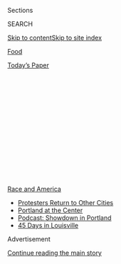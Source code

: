 <div id="app">

<div>

<div>

<div>

<div class="NYTAppHideMasthead css-1q2w90k e1suatyy0">

<div class="section css-ui9rw0 e1suatyy2">

<div class="css-eph4ug er09x8g0">

<div class="css-6n7j50">

</div>

<span class="css-1dv1kvn">Sections</span>

<div class="css-10488qs">

<span class="css-1dv1kvn">SEARCH</span>

</div>

[Skip to content](#site-content)[Skip to site
index](#site-index)

</div>

<div id="masthead-section-label" class="css-1wr3we4 eaxe0e00">

[Food](https://www.nytimes3xbfgragh.onion/section/food)

</div>

<div class="css-10698na e1huz5gh0">

</div>

</div>

<div id="masthead-bar-one" class="section hasLinks css-15hmgas e1csuq9d3">

<div class="css-uqyvli e1csuq9d0">

</div>

<div class="css-1uqjmks e1csuq9d1">

</div>

<div class="css-9e9ivx">

[](https://myaccount.nytimes3xbfgragh.onion/auth/login?response_type=cookie&client_id=vi)

</div>

<div class="css-1bvtpon e1csuq9d2">

[Today’s
Paper](https://www.nytimes3xbfgragh.onion/section/todayspaper)

</div>

</div>

</div>

</div>

<div data-aria-hidden="false">

<div id="site-content" data-role="main">

<div>

<div class="css-1aor85t" style="opacity:0.000000001;z-index:-1;visibility:hidden">

<div class="css-1hqnpie">

<div class="css-epjblv">

<span class="css-17xtcya">[Food](/section/food)</span><span class="css-x15j1o">|</span><span class="css-fwqvlz">When
the Bake Sale Goes Global, Millions Are Raised to Fight
Injustice</span>

</div>

<div class="css-k008qs">

<div class="css-1iwv8en">

<span class="css-18z7m18"></span>

<div>

</div>

</div>

<span class="css-1n6z4y">https://nyti.ms/32GRPR6</span>

<div class="css-1705lsu">

<div class="css-4xjgmj">

<div class="css-4skfbu" data-role="toolbar" data-aria-label="Social Media Share buttons, Save button, and Comments Panel with current comment count" data-testid="share-tools">

  - 
  - 
  - 
  - 
    
    <div class="css-6n7j50">
    
    </div>

  - 
  - 

</div>

</div>

</div>

</div>

</div>

</div>

<div id="NYT_TOP_BANNER_REGION" class="css-13pd83m">

<div>

<div id="styln-prism-menu-1590763508878" class="section interactive-content interactive-size-medium css-1edisqu">

<div class="css-17ih8de interactive-body">

<div id="scroll-container" class="css-1gj85ro">

[<span class="styln-title-wrap"><span class="css-1pje3qr">Race
and</span><span class="css-1pje3qr">
America</span></span>](https://www.nytimes3xbfgragh.onion/news-event/george-floyd-protests-minneapolis-new-york-los-angeles?action=click&pgtype=Article&state=default&region=TOP_BANNER&context=storylines_menu)

  - [Protesters Return to Other
    Cities](https://www.nytimes3xbfgragh.onion/2020/07/26/us/protests-portland-seattle-trump.html?action=click&pgtype=Article&state=default&region=TOP_BANNER&context=storylines_menu)
  - [Portland at the
    Center](https://www.nytimes3xbfgragh.onion/2020/07/24/us/portland-oregon-protests-white-race.html?action=click&pgtype=Article&state=default&region=TOP_BANNER&context=storylines_menu)
  - [Podcast: Showdown in
    Portland](https://www.nytimes3xbfgragh.onion/2020/07/23/podcasts/the-daily/portland-protests.html?action=click&pgtype=Article&state=default&region=TOP_BANNER&context=storylines_menu)
  - [45 Days in
    Louisville](https://www.nytimes3xbfgragh.onion/interactive/2020/07/16/us/black-lives-matter-protests-louisville-breonna-taylor.html?action=click&pgtype=Article&state=default&region=TOP_BANNER&context=storylines_menu)

</div>

</div>

</div>

</div>

</div>

<div id="top-wrapper" class="css-1sy8kpn">

<div id="top-slug" class="css-l9onyx">

Advertisement

</div>

[Continue reading the main
story](#after-top)

<div class="ad top-wrapper" style="text-align:center;height:100%;display:block;min-height:250px">

<div id="top" class="place-ad" data-position="top" data-size-key="top">

</div>

</div>

<div id="after-top">

</div>

</div>

<div>

<div id="sponsor-wrapper" class="css-1hyfx7x">

<div id="sponsor-slug" class="css-19vbshk">

Supported by

</div>

[Continue reading the main
story](#after-sponsor)

<div id="sponsor" class="ad sponsor-wrapper" style="text-align:center;height:100%;display:block">

</div>

<div id="after-sponsor">

</div>

</div>

<div class="css-186x18t">

</div>

<div class="css-1vkm6nb ehdk2mb0">

# When the Bake Sale Goes Global, Millions Are Raised to Fight Injustice

</div>

Online sales have become blockbuster events as long-sidelined pastry
chefs lead a charge toward activism.

<div class="css-79elbk" data-testid="photoviewer-wrapper">

<div class="css-z3e15g" data-testid="photoviewer-wrapper-hidden">

</div>

<div class="css-1a48zt4 ehw59r15" data-testid="photoviewer-children">

![<span class="css-16f3y1r e13ogyst0" data-aria-hidden="true">Dianna
Daohueng, at Black Seed Bagels in New York, said that rising in the
culinary world as a first-generation American, a woman and a person of
color requires skills of advocacy and
activism.</span><span class="css-cnj6d5 e1z0qqy90" itemprop="copyrightHolder"><span class="css-1ly73wi e1tej78p0">Credit...</span><span><span>Christopher
Gregory for The New York
Times</span></span></span>](https://static01.graylady3jvrrxbe.onion/images/2020/07/22/dining/21Bakers6/merlin_174686868_658f0abc-2f7c-4d0c-bd55-fd22e255d49d-articleLarge.jpg?quality=75&auto=webp&disable=upscale)

</div>

</div>

<div class="css-18e8msd">

<div class="css-vp77d3 epjyd6m0">

<div class="css-hus3qt ey68jwv0" data-aria-hidden="true">

[![Julia
Moskin](https://static01.graylady3jvrrxbe.onion/images/2018/09/25/multimedia/author-julia-moskin/author-julia-moskin-thumbLarge.png
"Julia Moskin")](https://www.nytimes3xbfgragh.onion/by/julia-moskin)

</div>

<div class="css-1baulvz">

By [<span class="css-1baulvz last-byline" itemprop="name">Julia
Moskin</span>](https://www.nytimes3xbfgragh.onion/by/julia-moskin)

</div>

</div>

  - 
    
    <div class="css-ld3wwf e16638kd2">
    
    July 21,
    2020
    
    </div>

  - 
    
    <div class="css-4xjgmj">
    
    <div class="css-d8bdto" data-role="toolbar" data-aria-label="Social Media Share buttons, Save button, and Comments Panel with current comment count" data-testid="share-tools">
    
      - 
      - 
      - 
      - 
        
        <div class="css-6n7j50">
        
        </div>
    
      - 
      - 
    
    </div>
    
    </div>

</div>

</div>

<div class="section meteredContent css-1r7ky0e" name="articleBody" itemprop="articleBody">

<div class="css-1fanzo5 StoryBodyCompanionColumn">

<div class="css-53u6y8">

Like a lot of 13-year-olds, Daniella Senior loved to bake, and thought
she might become a pastry chef.

Unlike most of them, she already had six employees.

Ms. Senior started out on her own, collecting and filling orders for
miniature sweets while growing up in Santo Domingo, in the Dominican
Republic. “I was getting up at 4 a.m. every day before school to bake,”
she said. Her mother, who had lent her $200 in seed money, made her
bring on professional help.

</div>

</div>

<div class="css-79elbk" data-testid="photoviewer-wrapper">

<div class="css-z3e15g" data-testid="photoviewer-wrapper-hidden">

</div>

<div class="css-1a48zt4 ehw59r15" data-testid="photoviewer-children">

![<span class="css-16f3y1r e13ogyst0" data-aria-hidden="true">Daniella
Senior, a restaurateur and activist in Washington, D.C., started a
baking business with six employees when she was 13 years
old.</span><span class="css-cnj6d5 e1z0qqy90" itemprop="copyrightHolder"><span class="css-1ly73wi e1tej78p0">Credit...</span><span>Scott
Suchman for The New York
Times</span></span>](https://static01.graylady3jvrrxbe.onion/images/2020/07/22/dining/21Bakers1/merlin_174737976_2b40d2b5-a16a-4f89-92ed-c41e3cf2b13e-articleLarge.jpg?quality=75&auto=webp&disable=upscale)

</div>

</div>

<div class="css-1fanzo5 StoryBodyCompanionColumn">

<div class="css-53u6y8">

Ms. Senior went on to attend the Culinary Institute of America, was
mentored by the chef [José
Andrés](https://www.nytimes3xbfgragh.onion/2017/10/30/dining/jose-andres-puerto-rico.html),
and is now an owner of five
[bars](https://lacosechadc.com/merchants/serenata/) and
[restaurants](https://www.coladashop.com/) in the Washington, D.C., area
and a member of the board of [Women Chefs and
Restaurateurs](https://womenchefs.org/).

</div>

</div>

<div class="css-1fanzo5 StoryBodyCompanionColumn">

<div class="css-53u6y8">

As the coronavirus swept through the Northeast this spring, closing
thousands of restaurants, Ms. Senior, 31, went back to baking. With the
Washington pastry chef [Paola
Velez](https://www.instagram.com/smallorchids/?hl=en) (who also has
roots in the Dominican Republic), she repurposed her kitchens and
remaining employees as doughnut producers for a bake sale they called
[Doña Dona](https://www.instagram.com/donadonadc/).

<div class="css-79elbk" data-testid="photoviewer-wrapper">

<div class="css-z3e15g" data-testid="photoviewer-wrapper-hidden">

</div>

<div class="css-1a48zt4 ehw59r15" data-testid="photoviewer-children">

<div class="css-zgakxe erfvjey0">

<span class="css-1ly73wi e1tej78p0">Image</span>

<div class="css-zjzyr8">

<div data-testid="lazyimage-container" style="height:580px">

</div>

</div>

</div>

<span class="css-16f3y1r e13ogyst0" data-aria-hidden="true">Ms. Senior,
left, and Paola Velez, a pastry chef, started holding bake sales to
benefit immigrant workers in
May.</span><span class="css-cnj6d5 e1z0qqy90" itemprop="copyrightHolder"><span class="css-1ly73wi e1tej78p0">Credit...</span><span>Andrew
Seavey</span></span>

</div>

</div>

They created doughnuts with Dominican flourishes of tamarind, pineapple,
guava and meringue, and sold them online, offering curbside pickups once
a week. In May, the effort raised $6,000, enough to pay the bakers and
donate a thousand dollars to [Ayuda](https://www.ayuda.com/), a national
nonprofit group that provides help to low-income immigrants.

But in June, when the [killing of George
Floyd](https://www.nytimes3xbfgragh.onion/2020/05/31/us/george-floyd-investigation.html)and
the debate over racial justice seized the nation’s attention, Ms. Velez,
29, said she saw that the scale of a traditional bake sale was
inadequate to the cause. “It will make us feel good, but it won’t do
anything to make real change,” she said. “We had to go big.”

</div>

</div>

<div class="css-1fanzo5 StoryBodyCompanionColumn">

<div class="css-53u6y8">

She went big. As of last week, [Bakers Against
Racism](https://www.bakersagainstracism.com/), a global online bake sale
she started with two other chefs, had raised almost $1.9 million for
Black Lives Matter chapters and hundreds of other groups working for
racial
justice.

</div>

</div>

<div class="css-79elbk" data-testid="photoviewer-wrapper">

<div class="css-z3e15g" data-testid="photoviewer-wrapper-hidden">

</div>

<div class="css-1a48zt4 ehw59r15" data-testid="photoviewer-children">

<div class="css-1xdhyk6 erfvjey0">

<span class="css-1ly73wi e1tej78p0">Image</span>

<div class="css-zjzyr8">

<div data-testid="lazyimage-container" style="height:309.3333333333333px">

</div>

</div>

</div>

<span class="css-16f3y1r e13ogyst0" data-aria-hidden="true">The bakers
Willa Pelini, Paola Velez and Rob Rubba started Bakers Against Racism in
June; an online bake sale raised $1.9 million for racial and social
justice
causes.</span><span class="css-cnj6d5 e1z0qqy90" itemprop="copyrightHolder"><span class="css-1ly73wi e1tej78p0">Credit...</span><span>Jared
Soares for The New York Times</span></span>

</div>

</div>

<div class="css-1fanzo5 StoryBodyCompanionColumn">

<div class="css-53u6y8">

It’s a given in the hospitality business that chefs show up for their
communities in big and small ways: feeding emergency medical workers,
cooking at charity benefits, donating dinners and sponsoring Little
League teams. Since Mr. Floyd’s death on May 25, as protests against
systemic racism arose across the country, many chefs have emptied their
walk-in refrigerators to feed protesters and medical workers, and formed
organizations like [No Us Without You](https://www.nouswithoutyou.la/),
a Los Angeles group dedicated to food security for undocumented
restaurant cooks.

But it is pastry chefs and bakers who have been leading the industry
into activism, transforming bake sales into blockbuster political
fund-raisers for a variety of causes. And in a part of the cooking world
long dominated at the top by white women (and white men before them),
the voices of Latinx, Black and Asian women are rising — and raising
real money for the fight against
racism.

</div>

</div>

<div class="css-79elbk" data-testid="photoviewer-wrapper">

<div class="css-z3e15g" data-testid="photoviewer-wrapper-hidden">

</div>

<div class="css-1a48zt4 ehw59r15" data-testid="photoviewer-children">

<div class="css-1xdhyk6 erfvjey0">

<span class="css-1ly73wi e1tej78p0">Image</span>

<div class="css-zjzyr8">

<div data-testid="lazyimage-container" style="height:257.77777777777777px">

</div>

</div>

</div>

<span class="css-16f3y1r e13ogyst0" data-aria-hidden="true">Cheryl Day
making biscuits at her bakery in Savannah, Ga. She is a co-founder of
Southern Restaurants for Racial
Justice.</span><span class="css-cnj6d5 e1z0qqy90" itemprop="copyrightHolder"><span class="css-1ly73wi e1tej78p0">Credit...</span><span>Melissa
Golden for The New York Times</span></span>

</div>

</div>

<div class="css-1fanzo5 StoryBodyCompanionColumn">

<div class="css-53u6y8">

[Southern Restaurants for Racial
Justice](https://www.instagram.com/srrj_coalition/?hl=en), a new group
started by three pastry chefs — [Lisa Marie
Donovan](https://www.instagram.com/lisamariedonovan/?hl=en) in
Nashville, [Sarah O’Brien](http://www.littletartatl.com/who-we-are/) in
Atlanta and [Cheryl Day](https://www.instagram.com/cherylday/?hl=en) in
Savannah, Ga. — raised $100,000 for [Color Of
Change](https://colorofchange.org/), a racial-justice advocacy group,
with a Father’s Day bake sale.

On June 19 — Juneteenth — more than 50 Los Angeles-area chefs and bakers
contributed to Pies For Justice, which raised $36,000 before selling out
just five minutes after going live online. And in a global online bake
sale the next day, more than 2,000 people contributed baked goods to
Bakers Against Racism, and raised $1.9 million in donations.

Why bakers and pastry chefs? Many of them say that in the restaurant
world, pastry is still dismissed as women’s work. Those who succeed —
especially if they are not white — are used to fighting to be heard; for
them, baking is a language of protest.

</div>

</div>

<div class="css-79elbk" data-testid="photoviewer-wrapper">

<div class="css-z3e15g" data-testid="photoviewer-wrapper-hidden">

</div>

<div class="css-1a48zt4 ehw59r15" data-testid="photoviewer-children">

<div class="css-1xdhyk6 erfvjey0">

<span class="css-1ly73wi e1tej78p0">Image</span>

<div class="css-zjzyr8">

<div data-testid="lazyimage-container" style="height:290px">

</div>

</div>

</div>

<span class="css-16f3y1r e13ogyst0" data-aria-hidden="true">Mallory
Cayon, a pastry chef in Los Angeles who participated in Pies For
Justice. Although pastry is still dismissed as “women’s work” in some
professional kitchens, she says that respect for the field is
rising.</span><span class="css-cnj6d5 e1z0qqy90" itemprop="copyrightHolder"><span class="css-1ly73wi e1tej78p0">Credit...</span><span>Rozette
Rago for The New York Times</span></span>

</div>

</div>

<div class="css-1fanzo5 StoryBodyCompanionColumn">

<div class="css-53u6y8">

[Mallory Cayon](https://www.instagram.com/malkc/?hl=en), who helped
create the cult-favorite brunch recipes at [Sunday in
Brooklyn](https://www.sundayinbrooklyn.com/), in Williamsburg, has
remained head pastry chef as the [Sunday
Hospitality](https://www.sundayhg.com/) group grew to four restaurants:
two in Brooklyn and two in Los Angeles. She said that for the first time
since she entered the profession, she is in a workplace where the pastry
operation (mostly staffed by women) is on equal footing with the
“savory” side of the kitchen (mostly men).

“It starts in culinary school, because you look around and all the
bakers are girls,” said Ms. Cayon, 30, who said she was surprised at the
time that gender imbalance in the field remained so persistent, long
after most workplaces had become more inclusive. “The men who do it are
deemed less masculine.”

[Dianna Daohueng](https://www.instagram.com/dough_eung/?hl=en), the
culinary director at [Black Seed
Bagels](https://www.blackseedbagels.com/) in New York City, said that
working your way up in the restaurant business as a woman, as a person
of color or as a first-generation American — or, in her case, all three
— means confronting prejudice every day.

“Just being a minority in the kitchen and in life turns you into a
natural activist,” said Ms. Daohueng, 38, whose parents immigrated from
Thailand before she was born.

Ms. Day, of [Back in the Day
Bakery](https://backinthedaybakery.com/index.html#/) in Savannah, took a
different path to protest baking. She was raised in Los Angeles, but
spent summers in Tuscaloosa, Ala., learning to bake from her
grandmother. “That was my culinary school,” she said.

She also came to see how baking skills have defined Black women’s lives,
especially in the South. “My great-grandmother was both enslaved and a
pastry cook who was famous for her biscuits and cakes,” she said. “There
is power in that.” (Ms. Day, 59, has just completed a cookbook based on
her Southern lineage, to be published by Artisan next year.)

</div>

</div>

<div class="css-1fanzo5 StoryBodyCompanionColumn">

<div class="css-53u6y8">

Her grandmother taught her the biscuit recipe she still uses, and [to
add apple cider vinegar to the
crust](https://cooking.nytimes3xbfgragh.onion/recipes/1021241-extra-flaky-pie-crust)
for [her signature hand
pies](https://cooking.nytimes3xbfgragh.onion/recipes/1021240-berry-hand-pies).

</div>

</div>

<div class="css-79elbk" data-testid="photoviewer-wrapper">

<div class="css-z3e15g" data-testid="photoviewer-wrapper-hidden">

</div>

<div class="css-1a48zt4 ehw59r15" data-testid="photoviewer-children">

<div class="css-1xdhyk6 erfvjey0">

<span class="css-1ly73wi e1tej78p0">Image</span>

<div class="css-zjzyr8">

<div data-testid="lazyimage-container" style="height:257.77777777777777px">

</div>

</div>

</div>

<span class="css-16f3y1r e13ogyst0" data-aria-hidden="true">Ms. Day’s
baking is partly inspired by her great-grandmother, who was enslaved and
a pastry cook famed for her cakes and biscuits. “There is power in
that.”</span><span class="css-cnj6d5 e1z0qqy90" itemprop="copyrightHolder"><span class="css-1ly73wi e1tej78p0">Credit...</span><span>Melissa
Golden for The New York Times</span></span>

</div>

</div>

<div class="css-1fanzo5 StoryBodyCompanionColumn">

<div class="css-53u6y8">

Bake sales for civil-rights causes have a long history among
African-Americans. But the current surge of public protest baking
started during the run-up to the 2016 presidential election.

Social media posts about “stress baking” and “anger baking” turned up a
few years earlier. But [Tangerine
Jones](https://twitter.com/tangerinejones), a Black artist in Brooklyn,
began what she tagged “rage baking” in 2015 to channel her anger about
the overt racism she saw in the Trump campaign’s messaging. She gave her
baked goods away to friends and neighbors, and went on to use the term
to identify herself on Instagram and Twitter. (In February, an anthology
titled “Rage Baking,” edited by two white women who [did not
credit](https://medium.com/@tangerinejones/the-privilege-of-rage-e5b2cb53d238)
Ms. Jones, was [widely
criticized](https://www.nytimes3xbfgragh.onion/2020/02/21/dining/rage-baking-book-tangerine-jones.html)
for appropriating her idea and language.)

After the election, leading pastry chefs began to speak out. In 2017,
[Natasha Pickowicz](https://www.instagram.com/natashapickowicz/?hl=en)
organized a high-profile ticketed bake sale in New York, to raise money
for Planned Parenthood. It became an annual event, with sales rising
from $8,000 in 2017 to $100,000 in 2019. That same year, Los
Angeles-area chefs led by the baker [Zoe
Nathan](https://www.huckleberrycafe.com/our-story/) formed [Gather For
Good](https://www.andgatherforgood.com/new-page), holding frequent
outdoor bake sales to benefit the American Civil Liberties Union and
other free-speech advocates.

Last year’s marquee event was an all-cake sale for Planned Parenthood,
with ornate, outspoken creations decorated with female reproductive
organs, coat hangers and slogans like “Keep The Government Out of My
Vagina\!”

“The election made people brave enough to talk about immigration rights,
environmental rights and racial justice,” said Stephanie Chen of
[Sugarbear Bakes](http://www.sugarbearbakes.com/), who contributed a
“Mind Your Own Uterus” cake. (She is also a founder of Gather for
Good.)

</div>

</div>

<div class="css-1fanzo5 StoryBodyCompanionColumn">

<div class="css-53u6y8">

[Ms. Chen](https://www.instagram.com/sugarbearbakes/?hl=en), 36, was a
global advertising executive for the Apple iPhone before leaving the
technology industry to bake full time. From that marketing perspective,
she noted that bake sales — traditional, friendly, sugarcoated —
function not only as fund-raisers, but also as dialogue openers with
people who otherwise might not engage with the movement.

“It’s a way of bringing information that isn’t about protest or
violence,” she said.

The migration of bake sales to social media — especially Instagram,
where beauty shots of pastries and bread loaves draw enormous attention
— has transformed them into even more powerful
tools.

<div class="css-79elbk" data-testid="photoviewer-wrapper">

<div class="css-z3e15g" data-testid="photoviewer-wrapper-hidden">

</div>

<div class="css-1a48zt4 ehw59r15" data-testid="photoviewer-children">

<div class="css-zgakxe erfvjey0">

<span class="css-1ly73wi e1tej78p0">Image</span>

<div class="css-zjzyr8">

<div data-testid="lazyimage-container" style="height:500.08888888888885px">

</div>

</div>

</div>

<span class="css-16f3y1r e13ogyst0" data-aria-hidden="true">Mr. Rubba, a
chef and baker, created the graphics for Bakers Against
Racism.</span><span class="css-cnj6d5 e1z0qqy90" itemprop="copyrightHolder"><span class="css-1ly73wi e1tej78p0">Credit...</span><span>Rob
Rubba</span></span>

</div>

</div>

On June 4, Bakers Against Racism went public on Instagram. Ms. Velez had
pulled in two other Washington-based founders: the pastry chef [Willa
Pelini](https://www.instagram.com/badwolf_88/?hl=en), and the chef and
baker [Rob Rubba](https://www.instagram.com/robrubba/?hl=en), who is
also a graphic artist. (“Cute but disruptive” is how Ms. Velez described
the group’s visual identity.)

They tweaked the bake-sale model in a way that ultimately allowed it to
go viral — by not collecting any of the money that was raised.

The organizers created the name and hashtag, shared images and language
that bakers could use on social media in a Google Doc, and suggested
organizations to donate to, though each baker was allowed to decide
where to direct the funds. Individual bakers did the rest, connecting
with their local communities for orders and deliveries of everything
from brown-sugar [pan
dulce](https://www.selvacentralgoods.com/baked-goods) baked in Seattle
to calamansi lime crinkle cookies (made in Chicago by the
Filipina-American baker [Camelia
Camara](https://www.instagram.com/cameliabakes/?hl=en)) to zucchini
bread (Mr. Rubba’s grandmother’s recipe).

“We didn’t want it to have to be slick and sponsored,” Mr. Rubba said.
“The bakers and the buyers are equal participants in this movement.”

</div>

</div>

<div class="css-1fanzo5 StoryBodyCompanionColumn">

<div class="css-53u6y8">

More than 2,500 bakery owners, pastry chefs and home bakers
participated, including clusters that materialized in Berlin, Paris and
London and as far afield as Australia, Tanzania and Turkey.

</div>

</div>

<div class="css-79elbk" data-testid="photoviewer-wrapper">

<div class="css-z3e15g" data-testid="photoviewer-wrapper-hidden">

</div>

<div class="css-1a48zt4 ehw59r15" data-testid="photoviewer-children">

<div class="css-1xdhyk6 erfvjey0">

<span class="css-1ly73wi e1tej78p0">Image</span>

<div class="css-zjzyr8">

<div data-testid="lazyimage-container" style="height:290px">

</div>

</div>

</div>

<span class="css-16f3y1r e13ogyst0" data-aria-hidden="true">Mr. Rubba
made his grandmother’s zucchini bread for the global Bakers Against
Racism bake sale in June, which included the creations of more than
2,500 professional and home
bakers. </span><span class="css-cnj6d5 e1z0qqy90" itemprop="copyrightHolder"><span class="css-1ly73wi e1tej78p0">Credit...</span><span>Deb
Rubba</span></span>

</div>

</div>

<div class="css-1fanzo5 StoryBodyCompanionColumn">

<div class="css-53u6y8">

“The bigger it got, the more afraid I was of taking this huge stand,”
said Ms. Velez, who noted that chefs — especially in Washington — are
often advised to stay out of politics to preserve a broad customer base.
“But the backlash never came.”

Though bake sales have been successful, the outlook for bakers is not
rosy.

“We are always the first department to get cut,” Ms. Pelini said.
Restaurant owners know that they can easily resort to serving ice cream
or cookie plates instead of labor-intensive desserts.

Almost every chef interviewed for this article had lost a job or closed
a bakery, at least temporarily, during the pandemic. The kitchen
assistants who worked for them, many of them low-income immigrants, are
often ineligible for unemployment and lack access to health care.

Most of the chefs say they are baking because it is currently the only
practical action they can take against chaos and injustice.

“I don’t know policy, I am not a lawyer who can get people out of
prison, but I can make cookies,” Ms. Pelini said. “And maybe if I sell
someone cookies, it can open a conversation about why we are making
them.”

</div>

</div>

<div class="css-1fanzo5 StoryBodyCompanionColumn">

<div class="css-53u6y8">

Recipes: **[Extra-Flaky Pie
Crust](https://cooking.nytimes3xbfgragh.onion/recipes/1021241-extra-flaky-pie-crust)**
| **[Berry Hand
Pies](https://cooking.nytimes3xbfgragh.onion/recipes/1021240-berry-hand-pies)**

</div>

</div>

<div>

</div>

<div class="css-1fanzo5 StoryBodyCompanionColumn">

<div class="css-53u6y8">

*Follow* [*NYT Food on Twitter*](https://twitter.com/nytfood) *and*
[*NYT Cooking on Instagram*](https://www.instagram.com/nytcooking/)*,*
[*Facebook*](https://www.facebookcorewwwi.onion/nytcooking/)*,*
[*YouTube*](https://www.youtube.com/nytcooking) *and*
[*Pinterest*](https://www.pinterest.com/nytcooking/)*.* [*Get regular
updates from NYT Cooking, with recipe suggestions, cooking tips and
shopping
advice*](https://www.nytimes3xbfgragh.onion/newsletters/cooking)*.*

</div>

</div>

</div>

<div>

</div>

<div>

</div>

<div>

</div>

<div>

<div id="bottom-wrapper" class="css-1ede5it">

<div id="bottom-slug" class="css-l9onyx">

Advertisement

</div>

[Continue reading the main
story](#after-bottom)

<div id="bottom" class="ad bottom-wrapper" style="text-align:center;height:100%;display:block;min-height:90px">

</div>

<div id="after-bottom">

</div>

</div>

</div>

</div>

</div>

## Site Index

<div>

</div>

## Site Information Navigation

  - [© <span>2020</span> <span>The New York Times
    Company</span>](https://help.nytimes3xbfgragh.onion/hc/en-us/articles/115014792127-Copyright-notice)

<!-- end list -->

  - [NYTCo](https://www.nytco.com/)
  - [Contact
    Us](https://help.nytimes3xbfgragh.onion/hc/en-us/articles/115015385887-Contact-Us)
  - [Work with us](https://www.nytco.com/careers/)
  - [Advertise](https://nytmediakit.com/)
  - [T Brand Studio](http://www.tbrandstudio.com/)
  - [Your Ad
    Choices](https://www.nytimes3xbfgragh.onion/privacy/cookie-policy#how-do-i-manage-trackers)
  - [Privacy](https://www.nytimes3xbfgragh.onion/privacy)
  - [Terms of
    Service](https://help.nytimes3xbfgragh.onion/hc/en-us/articles/115014893428-Terms-of-service)
  - [Terms of
    Sale](https://help.nytimes3xbfgragh.onion/hc/en-us/articles/115014893968-Terms-of-sale)
  - [Site
    Map](https://spiderbites.nytimes3xbfgragh.onion)
  - [Help](https://help.nytimes3xbfgragh.onion/hc/en-us)
  - [Subscriptions](https://www.nytimes3xbfgragh.onion/subscription?campaignId=37WXW)

</div>

</div>

</div>

</div>
